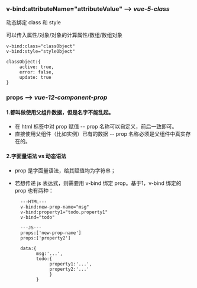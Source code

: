 
### v-bind:attributeName="attributeValue" --> *vue-5-class*

动态绑定 class 和 style 

可以传入属性/对象/对象的计算属性/数组/数组对象

    v-bind:class="classObject"
    v-bind:style="styleObject"
    
    classObject:{
         active: true,
         error: false,
         update: true
    }

### props --> *vue-12-component-prop*

#### 1.都叫做使用父组件数据，但是名字不能乱起。

* 在 html 标签中对 prop 赋值 -- prop 名称可以自定义，前后一致即可。
* 直接使用父组件（比如实例）已有的数据 -- prop 名称必须是父组件中真实存在的。

#### 2.字面量语法 vs 动态语法

* prop 是字面量语法，给其赋值均为字符串；
* 若想传递 js 表达式，则需要用 v-bind 绑定 prop。基于1，v-bind 绑定的 prop 也有两种：


        ---HTML---
        v-bind:new-prop-name="msg"
        v-bind:property1="todo.property1"
        v-bind="todo"
        
        ---JS---
        props:['new-prop-name']
        props:['property2']
        
        data:{
              msg:'...',
              todo:{
                   property1:'...',
                   property2:'...'
                   }
              }